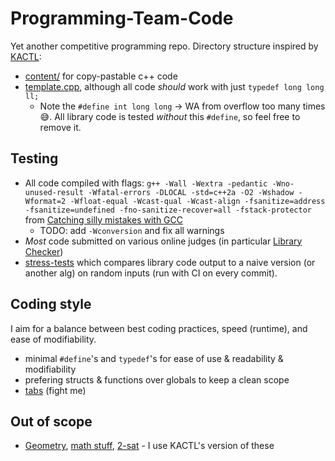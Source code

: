 # Programming-Team-Code

Yet another competitive programming repo. Directory structure inspired by [KACTL](https://github.com/kth-competitive-programming/kactl):

- [content/](https://github.com/lrvideckis/Programming-Team-Code/tree/master/content) for copy-pastable c++ code
- [template.cpp](https://github.com/lrvideckis/Programming-Team-Code/blob/master/template.cpp), although all code *should* work with just `typedef long long ll;`
  - Note the `#define int long long` -> WA from overflow too many times 😅. All library code is tested *without* this `#define`, so feel free to remove it.

## Testing

- All code compiled with flags: `g++ -Wall -Wextra -pedantic -Wno-unused-result -Wfatal-errors -DLOCAL -std=c++2a -O2 -Wshadow -Wformat=2 -Wfloat-equal -Wcast-qual -Wcast-align -fsanitize=address -fsanitize=undefined -fno-sanitize-recover=all -fstack-protector` from [Catching silly mistakes with GCC](https://codeforces.com/blog/entry/15547)
  - TODO: add `-Wconversion` and fix all warnings
- *Most* code submitted on various online judges (in particular [Library Checker](https://judge.yosupo.jp/))
- [stress-tests](https://github.com/lrvideckis/Programming-Team-Code/tree/master/stress-tests) which compares library code output to a naive version (or another alg) on random inputs (run with CI on every commit).

## Coding style

I aim for a balance between best coding practices, speed (runtime), and ease of modifiability.

- minimal `#define`'s and `typedef`'s for ease of use & readability & modifiability
- prefering structs & functions over globals to keep a clean scope
- [tabs](https://youtu.be/SsoOG6ZeyUI) (fight me)

## Out of scope

- [Geometry](https://github.com/kth-competitive-programming/kactl/tree/main/content/geometry), [math stuff](https://github.com/kth-competitive-programming/kactl/tree/main/content/numerical), [2-sat](https://github.com/kth-competitive-programming/kactl/blob/main/content/graph/2sat.h) - I use KACTL's version of these
